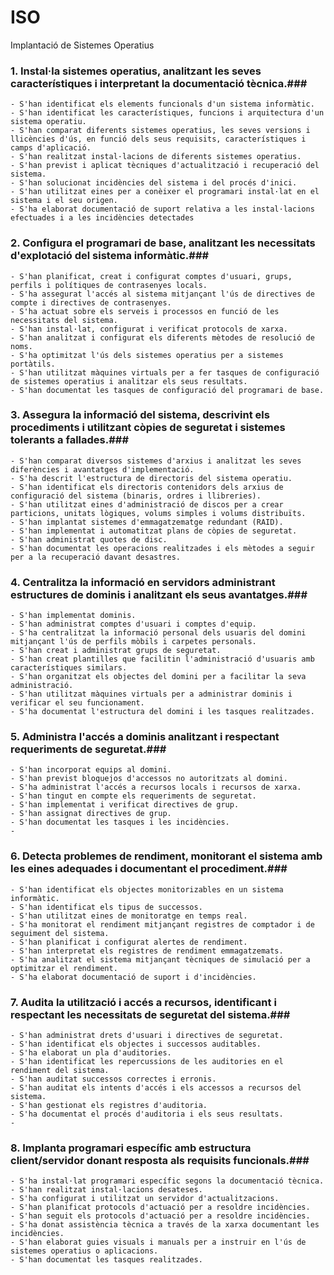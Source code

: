 # ISO
Implantació de Sistemes Operatius

### 1. Instal·la sistemes operatius, analitzant les seves característiques i interpretant la documentació tècnica.###
    - S'han identificat els elements funcionals d'un sistema informàtic.
    - S'han identificat les característiques, funcions i arquitectura d'un sistema operatiu.
    - S'han comparat diferents sistemes operatius, les seves versions i llicències d'ús, en funció dels seus requisits, característiques i camps d'aplicació.
    - S'han realitzat instal·lacions de diferents sistemes operatius.
    - S'han previst i aplicat tècniques d'actualització i recuperació del sistema.
    - S'han solucionat incidències del sistema i del procés d'inici.
    - S'han utilitzat eines per a conèixer el programari instal·lat en el sistema i el seu origen.
    - S'ha elaborat documentació de suport relativa a les instal·lacions efectuades i a les incidències detectades

### 2. Configura el programari de base, analitzant les necessitats d'explotació del sistema informàtic.###
    - S'han planificat, creat i configurat comptes d'usuari, grups, perfils i polítiques de contrasenyes locals.
    - S'ha assegurat l'accés al sistema mitjançant l'ús de directives de compte i directives de contrasenyes.
    - S'ha actuat sobre els serveis i processos en funció de les necessitats del sistema.
    - S'han instal·lat, configurat i verificat protocols de xarxa.
    - S'han analitzat i configurat els diferents mètodes de resolució de noms.
    - S'ha optimitzat l'ús dels sistemes operatius per a sistemes portàtils.
    - S'han utilitzat màquines virtuals per a fer tasques de configuració de sistemes operatius i analitzar els seus resultats.
    - S'han documentat les tasques de configuració del programari de base.

### 3. Assegura la informació del sistema, descrivint els procediments i utilitzant còpies de seguretat i sistemes tolerants a fallades.###
    - S'han comparat diversos sistemes d'arxius i analitzat les seves diferències i avantatges d'implementació.
    - S'ha descrit l'estructura de directoris del sistema operatiu.
    - S'han identificat els directoris contenidors dels arxius de configuració del sistema (binaris, ordres i llibreries).
    - S'han utilitzat eines d'administració de discos per a crear particions, unitats lògiques, volums simples i volums distribuïts.
    - S'han implantat sistemes d'emmagatzematge redundant (RAID).
    - S'han implementat i automatitzat plans de còpies de seguretat.
    - S'han administrat quotes de disc.
    - S'han documentat les operacions realitzades i els mètodes a seguir per a la recuperació davant desastres.

### 4. Centralitza la informació en servidors administrant estructures de dominis i analitzant els seus avantatges.###
    - S'han implementat dominis.
    - S'han administrat comptes d'usuari i comptes d'equip.
    - S'ha centralitzat la informació personal dels usuaris del domini mitjançant l'ús de perfils mòbils i carpetes personals.
    - S'han creat i administrat grups de seguretat.
    - S'han creat plantilles que facilitin l'administració d'usuaris amb característiques similars.
    - S'han organitzat els objectes del domini per a facilitar la seva administració.
    - S'han utilitzat màquines virtuals per a administrar dominis i verificar el seu funcionament.
    - S'ha documentat l'estructura del domini i les tasques realitzades.
    
### 5. Administra l'accés a dominis analitzant i respectant requeriments de seguretat.###
    - S'han incorporat equips al domini.
    - S'han previst bloquejos d'accessos no autoritzats al domini.
    - S'ha administrat l'accés a recursos locals i recursos de xarxa.
    - S'han tingut en compte els requeriments de seguretat.
    - S'han implementat i verificat directives de grup.
    - S'han assignat directives de grup.
    - S'han documentat les tasques i les incidències.
    - 
### 6. Detecta problemes de rendiment, monitorant el sistema amb les eines adequades i documentant el procediment.###
    - S'han identificat els objectes monitorizables en un sistema informàtic.
    - S'han identificat els tipus de successos.
    - S'han utilitzat eines de monitoratge en temps real.
    - S'ha monitorat el rendiment mitjançant registres de comptador i de seguiment del sistema.
    - S'han planificat i configurat alertes de rendiment.
    - S'han interpretat els registres de rendiment emmagatzemats.
    - S'ha analitzat el sistema mitjançant tècniques de simulació per a optimitzar el rendiment.
    - S'ha elaborat documentació de suport i d'incidències.
    
### 7. Audita la utilització i accés a recursos, identificant i respectant les necessitats de seguretat del sistema.###
    - S'han administrat drets d'usuari i directives de seguretat.
    - S'han identificat els objectes i successos auditables.
    - S'ha elaborat un pla d'auditories.
    - S'han identificat les repercussions de les auditories en el rendiment del sistema.
    - S'han auditat successos correctes i erronis.
    - S'han auditat els intents d'accés i els accessos a recursos del sistema.
    - S'han gestionat els registres d'auditoria.
    - S'ha documentat el procés d'auditoria i els seus resultats.
    - 
### 8. Implanta programari específic amb estructura client/servidor donant resposta als requisits funcionals.###
    - S'ha instal·lat programari específic segons la documentació tècnica.
    - S'han realitzat instal·lacions desateses.
    - S'ha configurat i utilitzat un servidor d'actualitzacions.
    - S'han planificat protocols d'actuació per a resoldre incidències.
    - S'han seguit els protocols d'actuació per a resoldre incidències.
    - S'ha donat assistència tècnica a través de la xarxa documentant les incidències.
    - S'han elaborat guies visuals i manuals per a instruir en l'ús de sistemes operatius o aplicacions.
    - S'han documentat les tasques realitzades.
